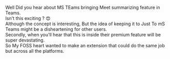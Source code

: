 Well Did you hear about MS TEams bringing Meet summarizing feature in Teams.  
Isn't this exciting ? :heart_eyes:  
Although the concept is interesting, But the idea of keeping it to Just To mS Teams might be a disheartening for other users.  
Secondly, when you'll hear that this is inside their premium feature will be super devastating.    
So My FOSS heart wanted to make an extension that could do the same job but across all the platforms.  
